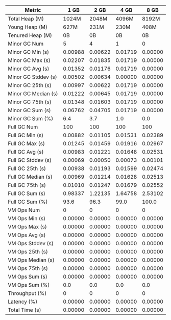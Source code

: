 | Metric | 1 GB | 2 GB | 4 GB | 8 GB |
|------|----|----|----|----|
| Total Heap (M) | 1024M | 2048M | 4096M | 8192M |
| Young Heap (M) | 627M | 231M | 230M | 408M |
| Tenured Heap (M) | 0B | 0B | 0B | 0B |
| Minor GC Num | 5 | 4 | 1 | 0 |
| Minor GC Min (s) | 0.00988 | 0.00622 | 0.01719 | 0.00000 |
| Minor GC Max (s) | 0.02207 | 0.01835 | 0.01719 | 0.00000 |
| Minor GC Avg (s) | 0.01352 | 0.01176 | 0.01719 | 0.00000 |
| Minor GC Stddev (s) | 0.00502 | 0.00634 | 0.00000 | 0.00000 |
| Minor GC 25th (s) | 0.00997 | 0.00622 | 0.01719 | 0.00000 |
| Minor GC Median (s) | 0.01222 | 0.00645 | 0.01719 | 0.00000 |
| Minor GC 75th (s) | 0.01348 | 0.01603 | 0.01719 | 0.00000 |
| Minor GC Sum (s) | 0.06762 | 0.04705 | 0.01719 | 0.00000 |
| Minor GC Sum (%) | 6.4 | 3.7 | 1.0 | 0.0 |
| Full GC Num | 100 | 100 | 100 | 100 |
| Full GC Min (s) | 0.00882 | 0.01105 | 0.01531 | 0.02389 |
| Full GC Max (s) | 0.01245 | 0.01459 | 0.01916 | 0.02967 |
| Full GC Avg (s) | 0.00983 | 0.01221 | 0.01648 | 0.02531 |
| Full GC Stddev (s) | 0.00069 | 0.00050 | 0.00073 | 0.00101 |
| Full GC 25th (s) | 0.00938 | 0.01193 | 0.01599 | 0.02474 |
| Full GC Median (s) | 0.00969 | 0.01214 | 0.01628 | 0.02513 |
| Full GC 75th (s) | 0.01010 | 0.01247 | 0.01679 | 0.02552 |
| Full GC Sum (s) | 0.98337 | 1.22135 | 1.64758 | 2.53102 |
| Full GC Sum (%) | 93.6 | 96.3 | 99.0 | 100.0 |
| VM Ops Num | 0 | 0 | 0 | 0 |
| VM Ops Min (s) | 0.00000 | 0.00000 | 0.00000 | 0.00000 |
| VM Ops Max (s) | 0.00000 | 0.00000 | 0.00000 | 0.00000 |
| VM Ops Avg (s) | 0.00000 | 0.00000 | 0.00000 | 0.00000 |
| VM Ops Stddev (s) | 0.00000 | 0.00000 | 0.00000 | 0.00000 |
| VM Ops 25th (s) | 0.00000 | 0.00000 | 0.00000 | 0.00000 |
| VM Ops Median (s) | 0.00000 | 0.00000 | 0.00000 | 0.00000 |
| VM Ops 75th (s) | 0.00000 | 0.00000 | 0.00000 | 0.00000 |
| VM Ops Sum (s) | 0.00000 | 0.00000 | 0.00000 | 0.00000 |
| VM Ops Sum (%) | 0.0 | 0.0 | 0.0 | 0.0 |
| Throughput (%) | 0 | 0 | 0 | 0 |
| Latency (%) | 0.00000 | 0.00000 | 0.00000 | 0.00000 |
| Total Time (s) | 0.00000 | 0.00000 | 0.00000 | 0.00000 |
